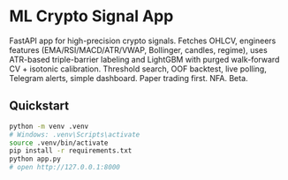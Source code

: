 # ML Crypto Signal App

FastAPI app for high-precision crypto signals. Fetches OHLCV, engineers features (EMA/RSI/MACD/ATR/VWAP, Bollinger, candles, regime), uses ATR-based triple-barrier labeling and LightGBM with purged walk-forward CV + isotonic calibration. Threshold search, OOF backtest, live polling, Telegram alerts, simple dashboard. Paper trading first. NFA. Beta.

## Quickstart
```bash
python -m venv .venv
# Windows: .venv\Scripts\activate
source .venv/bin/activate
pip install -r requirements.txt
python app.py
# open http://127.0.0.1:8000
```
